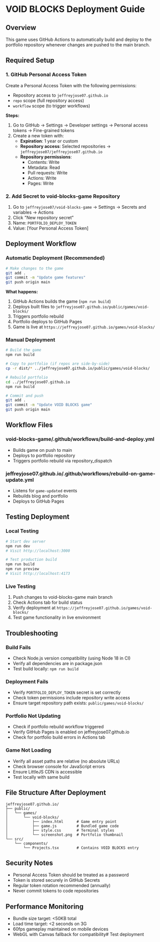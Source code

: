 # VOID BLOCKS Deployment Guide

## Overview
This game uses GitHub Actions to automatically build and deploy to the portfolio repository whenever changes are pushed to the main branch.

## Required Setup

### 1. GitHub Personal Access Token

Create a Personal Access Token with the following permissions:
- Repository access to `jeffreyjose07.github.io`
- `repo` scope (full repository access)
- `workflow` scope (to trigger workflows)

**Steps:**
1. Go to GitHub → Settings → Developer settings → Personal access tokens → Fine-grained tokens
2. Create a new token with:
   - **Expiration**: 1 year or custom
   - **Repository access**: Selected repositories → `jeffreyjose07/jeffreyjose07.github.io`
   - **Repository permissions**:
     - Contents: Write
     - Metadata: Read
     - Pull requests: Write
     - Actions: Write
     - Pages: Write

### 2. Add Secret to void-blocks-game Repository

1. Go to `jeffreyjose07/void-blocks-game` → Settings → Secrets and variables → Actions
2. Click "New repository secret"
3. Name: `PORTFOLIO_DEPLOY_TOKEN`
4. Value: [Your Personal Access Token]

## Deployment Workflow

### Automatic Deployment (Recommended)
```bash
# Make changes to the game
git add .
git commit -m "Update game features"
git push origin main
```

**What happens:**
1. GitHub Actions builds the game (`npm run build`)
2. Deploys built files to `jeffreyjose07.github.io/public/games/void-blocks/`  
3. Triggers portfolio rebuild
4. Portfolio deploys to GitHub Pages
5. Game is live at `https://jeffreyjose07.github.io/games/void-blocks/`

### Manual Deployment
```bash
# Build the game
npm run build

# Copy to portfolio (if repos are side-by-side)
cp -r dist/* ../jeffreyjose07.github.io/public/games/void-blocks/

# Rebuild portfolio
cd ../jeffreyjose07.github.io
npm run build

# Commit and push
git add .
git commit -m "Update VOID BLOCKS game"
git push origin main
```

## Workflow Files

### void-blocks-game/.github/workflows/build-and-deploy.yml
- Builds game on push to main
- Deploys to portfolio repository
- Triggers portfolio rebuild via repository_dispatch

### jeffreyjose07.github.io/.github/workflows/rebuild-on-game-update.yml  
- Listens for `game-updated` events
- Rebuilds blog and portfolio
- Deploys to GitHub Pages

## Testing Deployment

### Local Testing
```bash
# Start dev server
npm run dev
# Visit http://localhost:3000

# Test production build
npm run build
npm run preview
# Visit http://localhost:4173
```

### Live Testing
1. Push changes to void-blocks-game main branch
2. Check Actions tab for build status
3. Verify deployment at `https://jeffreyjose07.github.io/games/void-blocks/`
4. Test game functionality in live environment

## Troubleshooting

### Build Fails
- Check Node.js version compatibility (using Node 18 in CI)
- Verify all dependencies are in package.json
- Test build locally: `npm run build`

### Deployment Fails
- Verify `PORTFOLIO_DEPLOY_TOKEN` secret is set correctly
- Check token permissions include repository write access
- Ensure target repository path exists: `public/games/void-blocks/`

### Portfolio Not Updating
- Check if portfolio rebuild workflow triggered
- Verify GitHub Pages is enabled on jeffreyjose07.github.io
- Check for portfolio build errors in Actions tab

### Game Not Loading
- Verify all asset paths are relative (no absolute URLs)
- Check browser console for JavaScript errors
- Ensure LittleJS CDN is accessible
- Test locally with same build

## File Structure After Deployment

```
jeffreyjose07.github.io/
├── public/
│   └── games/
│       └── void-blocks/
│           ├── index.html      # Game entry point
│           ├── game.js         # Bundled game code  
│           ├── style.css       # Terminal styles
│           └── screenshot.png  # Portfolio thumbnail
└── src/
    └── components/
        └── Projects.tsx        # Contains VOID BLOCKS entry
```

## Security Notes

- Personal Access Token should be treated as a password
- Token is stored securely in GitHub Secrets
- Regular token rotation recommended (annually)
- Never commit tokens to code repositories

## Performance Monitoring

- Bundle size target: <50KB total
- Load time target: <2 seconds on 3G
- 60fps gameplay maintained on mobile devices
- WebGL with Canvas fallback for compatibility# Test deployment
